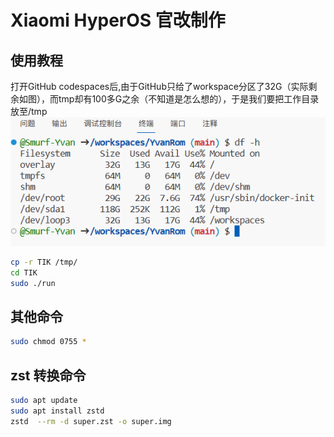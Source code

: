 # Xiaomi HyperOS 官改制作
## 使用教程
打开GitHub codespaces后,由于GitHub只给了workspace分区了32G（实际剩余如图），而tmp却有100多G之余（不知道是怎么想的），于是我们要把工作目录放至/tmp
![Alt text](Doc/image.png)
   ```bash
   cp -r TIK /tmp/
   cd TIK
   sudo ./run
   ```

## 其他命令
   ```bash
   sudo chmod 0755 *
   ```
## zst 转换命令
   ```bash
   sudo apt update
   sudo apt install zstd
   zstd  --rm -d super.zst -o super.img
   ```